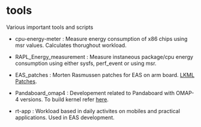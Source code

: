 # tools
Various important tools and scripts

- cpu-energy-meter : Measure energy consumption of x86 chips using msr values. Calculates thorughout workload.

- RAPL_Energy_measurement : Measure instaneous package/cpu energy consumption using either sysfs, perf_event or using msr.

- EAS_patches : Morten Rasmussen patches for EAS on arm board. [LKML Patches](https://patchwork.kernel.org/project/LKML/list/?submitter=48271&order=-date&page=1i).

- Pandaboard_omap4 : Developement related to Pandaboard with OMAP-4 versions. To build kernel refer [here](https://github.com/RobertCNelson/armv7-multiplatform).

- rt-app : Workload based in daily activites on mobiles and practical applications. Used in EAS development.

